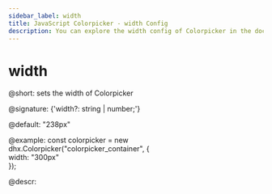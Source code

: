 ```yaml
---
sidebar_label: width
title: JavaScript Colorpicker - width Config 
description: You can explore the width config of Colorpicker in the documentation of the DHTMLX JavaScript UI library. Browse developer guides and API reference, try out code examples and live demos, and download a free 30-day evaluation version of DHTMLX Suite 7.
---
```


# width

@short:  sets the width of Colorpicker

@signature: {'width?: string | number;'}

@default: "238px"

@example:
const colorpicker = new dhx.Colorpicker("colorpicker_container", {	
	width: "300px"				
});

@descr: 

[comment]: # (@related: colorpicker/how_to_start.md#initialize-colorpicker colorpicker/configuration.md#width-of-colorpicker)
